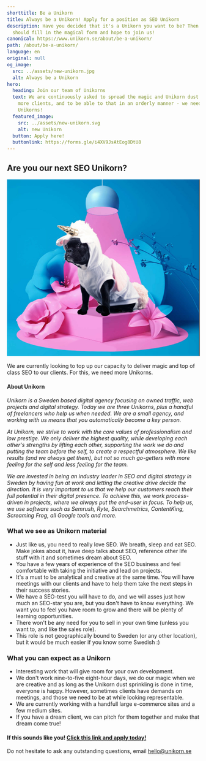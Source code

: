 ```yaml
---
shorttitle: Be a Unikorn
title: Always be a Unikorn! Apply for a position as SEO Unikorn
description: Have you decided that it's a Unikorn you want to be? Then you
  should fill in the magical form and hope to join us!
canonical: https://www.unikorn.se/about/be-a-unikorn/
path: /about/be-a-unikorn/
language: en
original: null
og_image:
  src: ../assets/new-unikorn.jpg
  alt: Always be a Unikorn
hero:
  heading: Join our team of Unikorns
  text: We are continuously asked to spread the magic and Unikorn dust to even
    more clients, and to be able to that in an orderly manner - we need more
    Unikorns!
  featured_image:
    src: ../assets/new-unikorn.svg
    alt: new Unikorn
  button: Apply here!
  buttonlink: https://forms.gle/i4XV9JsAtEog8DtU8
---
```

## Are you our next SEO Unikorn?

![New Unikorn](../assets/new-unikorn.jpg)

We are currently looking to top up our capacity to deliver magic and top of class SEO to our clients. For this, we need more Unikorns. 

#### About Unikorn

*Unikorn is a Sweden based digital agency focusing on owned traffic, web projects and digital strategy. Today we are three Unikorns, plus a handful of freelancers who help us when needed. We are a small agency, and working with us means that you automatically become a key person.*

*At Unikorn, we strive to work with the core values ​​of professionalism and low prestige. We only deliver the highest quality, while developing each other's strengths by lifting each other, supporting the work we do and putting the team before the self, to create a respectful atmosphere. We like results (and we always get them), but not so much go-getters with more feeling for the self and less feeling for the team.*

*We are invested in being an industry leader in SEO and digital strategy in Sweden by having fun at work and letting the creative drive decide the direction. It is very important to us that we help our customers reach their full potential in their digital presence. To achieve this, we work process-driven in projects, where we always put the end-user in focus. To help us, we use software such as Semrush, Ryte, Searchmetrics, ContentKing, Screaming Frog, all Google tools and more.*

### What we see as Unikorn material

* Just like us, you need to really love SEO. We breath, sleep and eat SEO. Make jokes about it, have deep talks about SEO, reference other life stuff with it and sometimes dream about SEO. 
* You have a few years of experience of the SEO business and feel comfortable with taking the initiative and lead on projects.
* It's a must to be analytical and creative at the same time. You will have meetings with our clients and have to help them take the next steps in their success stories. 
* We have a SEO-test you will have to do, and we will asses just how much an SEO-star you are, but you don't have to know everything. We want you to feel you have room to grow and there will be plenty of learning opportunities. 
* There won't be any need for you to sell in your own time (unless you want to, and like the sales role).  
* This role is not geographically bound to Sweden (or any other location), but it would be much easier if you know some Swedish :) 

### What you can expect as a Unikorn

* Interesting work that will give room for your own development.
* We don't work nine-to-five eight-hour days, we do our magic when we are creative and as long as the Unikorn dust sprinkling is done in time, everyone is happy. However, sometimes clients have demands on meetings, and those we need to be at while looking representable. 
* We are currently working with a handfull large e-commerce sites and a few medium sites.
* If you have a dream client, we can pitch for them together and make that dream come true!  

#### If this sounds like you! [Click this link and apply today! ](https://forms.gle/i4XV9JsAtEog8DtU8)

Do not hesitate to ask any outstanding questions, email [hello@unikorn.se](mailto:hello@unikorn.se)